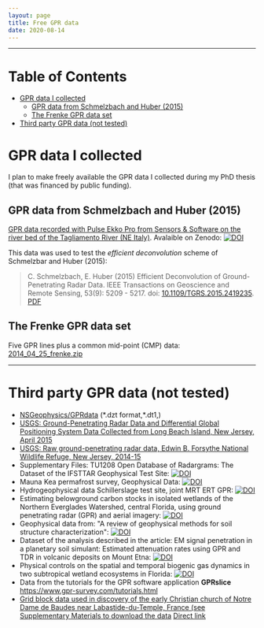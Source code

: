 ```yaml
---
layout: page
title: Free GPR data
date: 2020-08-14
---
```


<!--
"/media/huber/Elements/UNIBAS/software/codeR/package_RGPR/RGPR-gh-pages/2014_04_25_frenke"
"G:/UNIBAS/software/codeR/package_RGPR/RGPR-gh-pages/2014_04_25_frenke"
-->

------------------------------------------------------------------------

Table of Contents
=================

-   [GPR data I collected](#gpr-data-i-collected)
    -   [GPR data from Schmelzbach and Huber (2015)](#gpr-data-from-schmelzbach-and-huber-2015)
    -   [The Frenke GPR data set](#the-frenke-gpr-data-set)
-   [Third party GPR data (not tested)](#third-party-gpr-data-not-tested)

GPR data I collected
====================

I plan to make freely available the GPR data I collected during my PhD thesis (that was financed by public funding).

GPR data from Schmelzbach and Huber (2015)
------------------------------------------

[GPR data recorded with Pulse Ekko Pro from Sensors & Software on the river bed of the Tagliamento River (NE Italy)](https://doi.org/10.5281/zenodo.2586189). Avalaible on Zenodo: [![DOI](https://zenodo.org/badge/DOI/10.5281/zenodo.2586189.svg)](https://doi.org/10.5281/zenodo.2586189)

This data was used to test the *efficient deconvolution* scheme of Schmelzbar and Huber (2015):

> C. Schmelzbach, E. Huber (2015) Efficient Deconvolution of Ground-Penetrating Radar Data. IEEE Transactions on Geoscience and Remote Sensing, 53(9): 5209 - 5217. doi: [10.1109/TGRS.2015.2419235](http://dx.doi.org/10.1109/TGRS.2015.2419235). [PDF](public/schmelzbach-and-huber_2015_GPR-efficient-deconvolution.pdf)

The Frenke GPR data set
-----------------------

Five GPR lines plus a common mid-point (CMP) data: [2014\_04\_25\_frenke.zip](http://emanuelhuber.github.io/RGPR/2014_04_25_frenke.zip)

------------------------------------------------------------------------

Third party GPR data (not tested)
=================================

<!--
* Geophysics Forum: [GPR data with aircraft buried in the ice in Greenland](http://forum.detectation.com/viewtopic.php?f=2&t=4228); [direct link to google drive](https://drive.google.com/open?id=1PI660GXAGMtwoamq-lYB6ZX3hE2RXBeW)
* Geophysics Forum: [Fresh water bathymetry using GPR](http://forum.detectation.com/viewtopic.php?f=2&t=4244&p=12186&hilit=GPR+data&sid=4053b4fc4e1614f4debbe096d69669de#p12186); [direct link to google drive](https://drive.google.com/open?id=16lDd2j8RN4BWj3U-LqeLH3ghyMAVC7D8)
* Geophysics Forum: [Airborne GPR survey - gas pipes](http://forum.detectation.com/viewtopic.php?f=2&t=4250&p=12212&hilit=GPR+data&sid=4053b4fc4e1614f4debbe096d69669de#p12212); [direct link to google drive](https://drive.google.com/open?id=1s7etrTcbtCQ4ujNAcz0ivB6izeRneFui)
* [NASA: SnowEx17 Ground Penetrating Radar, Version 1](https://nsidc.org/data/SNEX17_GPR/versions/1)
* Supraglacial debris thickness data from Ngozumpa Glacier, Nepal: [![DOI](https://zenodo.org/badge/DOI/10.5281/zenodo.1451560.svg)](https://doi.org/10.5281/zenodo.1451560)
* MARSIS surface clutter simulations over Lucus Planun, Mars: [![DOI](https://zenodo.org/badge/DOI/10.5281/zenodo.582651.svg)](https://doi.org/10.5281/zenodo.582651)
-->
-   [NSGeophysics/GPRdata](https://github.com/NSGeophysics/GPRdata) (\*.dzt format,\*.dt1,)
-   [USGS: Ground-Penetrating Radar Data and Differential Global Positioning System Data Collected from Long Beach Island, New Jersey, April 2015](https://pubs.usgs.gov/ds/1006/ds1006_data.html)
-   [USGS: Raw ground-penetrating radar data, Edwin B. Forsythe National Wildlife Refuge, New Jersey, 2014-15](https://www.sciencebase.gov/catalog/item/5a0c59bce4b09af898cd15ce)
-   Supplementary Files: TU1208 Open Database of Radargrams: The Dataset of the IFSTTAR Geophysical Test Site: [![DOI](https://zenodo.org/badge/DOI/10.5281/zenodo.1211173.svg)](https://doi.org/10.5281/zenodo.1211173)
-   Mauna Kea permafrost survey, Geophysical Data: [![DOI](https://zenodo.org/badge/DOI/10.5281/zenodo.896963.svg)](https://doi.org/10.5281/zenodo.896963)
-   Hydrogeophysical data Schillerslage test site, joint MRT ERT GPR: [![DOI](https://zenodo.org/badge/DOI/10.5281/zenodo.2686824.svg)](https://doi.org/10.5281/zenodo.2686824)
-   Estimating belowground carbon stocks in isolated wetlands of the Northern Everglades Watershed, central Florida, using ground penetrating radar (GPR) and aerial imagery: [![DOI](https://zenodo.org/badge/DOI/10.5281/zenodo.848862.svg)](https://doi.org/10.5281/zenodo.848862)
-   Geophysical data from: "A review of geophysical methods for soil structure characterization": [![DOI](https://zenodo.org/badge/DOI/10.5281/zenodo.1451685.svg)](https://doi.org/10.5281/zenodo.1451685)
-   Dataset of the analysis described in the article: EM signal penetration in a planetary soil simulant: Estimated attenuation rates using GPR and TDR in volcanic deposits on Mount Etna: [![DOI](https://zenodo.org/badge/DOI/10.5281/zenodo.573306.svg)](https://doi.org/10.5281/zenodo.573306)
-   Physical controls on the spatial and temporal biogenic gas dynamics in two subtropical wetland ecosystems in Florida: [![DOI](https://zenodo.org/badge/DOI/10.5281/zenodo.1469818.svg)](https://doi.org/10.5281/zenodo.1469818)
-   Data from the tutorials for the GPR software application **GPRslice** <https://www.gpr-survey.com/tutorials.html>
-   [Grid block data used in discovery of the early Christian church of Notre Dame de Baudes near Labastide-du-Temple, France (see Supplementary Materials to download the data](https://www.ncbi.nlm.nih.gov/pmc/articles/PMC4866399) [Direct link](https://www.ncbi.nlm.nih.gov/pmc/articles/PMC4866399/bin/mmc1.zip)
